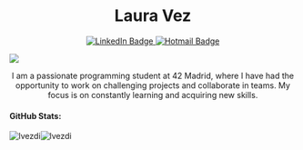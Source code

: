 <div align="center">
    <h1 align="center">Laura Vez</h1>
    <a href="https://www.linkedin.com/in/laura-vez/">
        <img src="https://img.shields.io/badge/LinkedIn-0077B5?style=for-the-badge&logo=linkedin&logoColor=white" alt="LinkedIn Badge"/>
    </a>
    <a href="mailto:lauraveez@hotmail.com">
        <img src="https://img.shields.io/badge/Hotmail-D14836?style=for-the-badge&logo=hotmail&logoColor=white" alt="Hotmail Badge"/>
    </a>
	<p align="left"> <img src="https://komarev.com/ghpvc/?username=lvezdi&label=Profile%20views&color=0e75b6&style=flat">
		<p>I am a passionate programming student at 42 Madrid, where I have had the opportunity to work on challenging projects and collaborate in teams. My focus is on constantly learning and acquiring new skills.</p>
</div>
<div>
<h4>GitHub Stats: </h4>
    <img style="float: left;" src="https://github-readme-stats.vercel.app/api?username=lvezdi&show_icons=true&locale=en&theme=synthwave" alt="lvezdi" />
    <img style="float: left;" src="https://github-readme-stats.vercel.app/api/top-langs?username=lvezdi&show_icons=true&locale=en&layout=compact&theme=synthwave" alt="lvezdi" />
</div>

